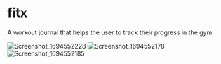 # fitx

A workout journal that helps the user to track their progress in the gym.

![Screenshot_1694552228](https://github.com/dahdoulan/FitX/assets/91602583/52f63719-d641-4729-ba37-12770b1881ea)
![Screenshot_1694552178](https://github.com/dahdoulan/FitX/assets/91602583/41992efa-60ed-459d-9b52-42cf3cfd654f)
![Screenshot_1694552185](https://github.com/dahdoulan/FitX/assets/91602583/b0158ac7-befe-4e22-87a7-a387077f7a69)
